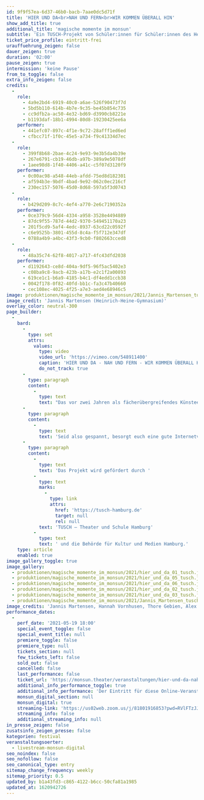 ```yaml
---
id: 9f9f57ea-6d37-46b0-bacb-7aae0dc5d71f
title: 'HIER UND DA<br>NAH UND FERN<br>WIR KOMMEN ÜBERALL HIN'
show_add_title: true
additional_title: 'magische momente im monsun'
subtitle: 'Ein TUSCH-Projekt von Schüler:innen für Schüler:innen des Heinrich-Heine-Gymnasiums und des Gymnasiums Othmarschen'
ticket_price_profile: eintritt-frei
urauffuehrung_zeigen: false
dauer_zeigen: true
duration: '02:00'
pause_zeigen: true
intermission: 'keine Pause'
from_to_toggle: false
extra_info_zeigen: false
credits:
  -
    role:
      - 4a9e2bd4-6919-40c0-a6ae-526f90473f7d
      - 5bd5b110-614b-4b7e-9c35-be45b854c735
      - cc9dfb2a-ac50-4e32-bd69-d3990cb8221e
      - b1193daf-18b1-4994-80d8-19230425ee6a
    performer:
      - 441efc07-897c-4f1e-9c72-28afff1ed6ed
      - cfbcc71f-1f0c-45e5-a734-f9c41334d7ec
  -
    role:
      - 399f8b68-2bae-4c24-9e93-9e3b5da4b39e
      - 267e6791-cb19-46db-a97b-389a9e5078df
      - 1aee98d8-1f40-4406-a41c-c5f07d3120f9
    performer:
      - 0c00ac98-a548-44eb-afdd-75ed8d182301
      - af594b3e-9bdf-4bad-9e92-062c0ec216cf
      - 230ec157-5076-45d0-8d68-597a5f3d0743
  -
    role:
      - b429d209-8c7c-4ef4-a770-2e6c7190352a
    performer:
      - 0ce379c9-56d4-4334-a958-3528e4494889
      - 87dc9f55-787d-44d2-9370-549451170a23
      - 201f5cd9-5af4-4edc-8937-63cd22c0592f
      - c6e9525b-3801-455d-8c4a-f5f712e347df
      - 0788a4b9-a4bc-43f3-9cb0-f802663cced8
  -
    role:
      - 48a35c74-62f8-4017-a717-4fc43dfd2038
    performer:
      - d1192643-ce8d-404a-9df5-96f5ac5402e3
      - c08ba9c8-9acb-423b-a17b-e2c1f2a00893
      - 619ce1c1-b6a9-4185-b4c1-df4edd1ccb38
      - 0042f178-0f82-40fd-bb1c-fa3c47b40660
      - cec108ec-4025-4f25-a7e3-aed4e68946c5
image: produktionen/magische_momente_im_monsun/2021/Jannis_Martensen_tusch_cover.jpg
image_credit: 'Jannis Martensen (Heinrich-Heine-Gymnasium)'
overlay_color: neutral-300
page_builder:
  -
    bard:
      -
        type: set
        attrs:
          values:
            type: video
            video_url: 'https://vimeo.com/548911400'
            caption: 'HIER UND DA - NAH UND FERN - WIR KOMMEN ÜBERALL HIN (Teaser Gymnasium Othmarschen)'
            do_not_track: true
      -
        type: paragraph
        content:
          -
            type: text
            text: "Das vor zwei Jahren als fächerübergreifendes Künsteevent gegründete Mini-Festival „magische momente im monsun“ von Schüler:innen für Schüler:innen gemeinsam mit der langjährigen Kooperations-Schule des monsun.theaters dem Gymnasium Othmarschen breitet sich aus. Die TUSCH-Partnerschule des monsun.theaters das Heinrich-Heine-Gymnasium macht mit. Schüler:innen bewegen sich mit einer geballten Ladung Kunst, Theater, Performance, Musik hybrid zwischen Othmarschen, Ottensen und Poppenbüttel. Live-Stream, Zoom, Mozilla Hub und noch vieles mehr…. Sie geben einen Einblick in das Hier und Jetzt, blicken zurück, betrachten ihre Umgebung und finden sich wieder selbst HIER UND DA, NAH UND FERN, WIR KOMMEN ÜBERALL HIN.\_"
      -
        type: paragraph
        content:
          -
            type: text
            text: 'Seid also gespannt, besorgt euch eine gute Internetverbindung und vor allem seid dabei!!! Better will come…'
      -
        type: paragraph
        content:
          -
            type: text
            text: 'Das Projekt wird gefördert durch '
          -
            type: text
            marks:
              -
                type: link
                attrs:
                  href: 'https://tusch-hamburg.de'
                  target: null
                  rel: null
            text: 'TUSCH – Theater und Schule Hamburg'
          -
            type: text
            text: ' und die Behörde für Kultur und Medien Hamburg.'
    type: article
    enabled: true
image_gallery_toggle: true
image_gallery:
  - produktionen/magische_momente_im_monsun/2021/hier_und_da_01_tusch.jpg
  - produktionen/magische_momente_im_monsun/2021/hier_und_da_05_tusch.jpg
  - produktionen/magische_momente_im_monsun/2021/hier_und_da_06_tusch.jpg
  - produktionen/magische_momente_im_monsun/2021/hier_und_da_02_tusch.jpg
  - produktionen/magische_momente_im_monsun/2021/hier_und_da_03_tusch.jpg
  - produktionen/magische_momente_im_monsun/2021/Jannis_Martensen_tusch_cover.jpg
image_credits: 'Jannis Martensen, Hannah Vornhusen, Thore Gebien, Alex Kozlowski'
performance_dates:
  -
    perf_date: '2021-05-19 18:00'
    special_event_toggle: false
    special_event_title: null
    premiere_toggle: false
    premiere_type: null
    tickets_section: null
    few_tickets_left: false
    sold_out: false
    cancelled: false
    last_performance: false
    ticket_url: 'https://monsun.theater/veranstaltungen/hier-und-da-nah-und-fern'
    additional_info_performance_toggle: true
    additional_info_performance: 'Der Eintritt für diese Online-Veranstaltung ist frei. Bitte benutzen Sie den STREAMING-LINK, um an der Vorstellung teilzunehmen.'
    monsun_digital_section: null
    monsun_digital: true
    streaming-link: 'https://us02web.zoom.us/j/81801916853?pwd=RVlFTzJJQWVCR056Z1hISTNlM0oxdz09'
    streaming_info: false
    additional_streaming_info: null
in_presse_zeigen: false
zusatsinfo_zeigen_presse: false
kategorien: festival
veranstaltungsoerter:
  - livestream-monsun-digital
seo_noindex: false
seo_nofollow: false
seo_canonical_type: entry
sitemap_change_frequency: weekly
sitemap_priority: 0.5
updated_by: b1a43fd3-c865-4122-b6cc-50cfa81a1985
updated_at: 1620942726
---
```

